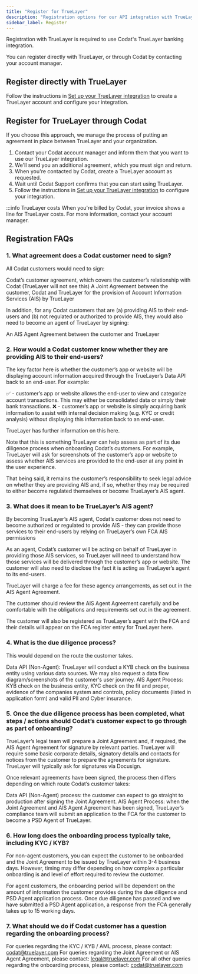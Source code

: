 ```yaml
---
title: "Register for TrueLayer"
description: "Registration options for our API integration with TrueLayer"
sidebar_label: Register
---
```


Registration with TrueLayer is required to use Codat's TrueLayer banking integration.

You can register directly with TrueLayer, or through Codat by contacting your account manager.

## Register directly with TrueLayer

Follow the instructions in [Set up your TrueLayer integration](/integrations/banking/truelayer/set-up-truelayer-2) to create a TrueLayer account and configure your integration.

## Register for TrueLayer through Codat

If you choose this approach, we manage the process of putting an agreement in place between TrueLayer and your organization.

1. Contact your Codat account manager and inform them that you want to use our TrueLayer integration.
2. We'll send you an additional agreement, which you must sign and return.
3. When you're contacted by Codat, create a TrueLayer account as requested.
4. Wait until Codat Support confirms that you can start using TrueLayer.
5. Follow the instructions in [Set up your TrueLayer integration](/integrations/banking/truelayer/set-up-truelayer-2) to configure your integration.

:::info TrueLayer costs
When you're billed by Codat, your invoice shows a line for TrueLayer costs. For more information, contact your account manager.

## Registration FAQs

### 1. What agreement does a Codat customer need to sign?

All Codat customers would need to sign:

Codat’s customer agreement, which covers the customer’s relationship with Codat (TrueLayer will not see this)
A Joint Agreement between the customer, Codat and TrueLayer for the provision of Account Information Services (AIS) by TrueLayer

In addition, for any Codat customers that are (a) providing AIS to their end-users and (b) not regulated or authorized to provide AIS, they would also need to become an agent of TrueLayer by signing:

An AIS Agent Agreement between the customer and TrueLayer

### 2. How would a Codat customer know whether they are providing AIS to their end-users?

The key factor here is whether the customer’s app or website will be displaying account information acquired through the TrueLayer’s Data API back to an end-user. For example:

✅ - customer’s app or website allows the end-user to view and categorize account transactions. This may either be consolidated data or simply their bank transactions.
❌ - customer’s app or website is simply acquiring bank information to assist with internal decision making (e.g. KYC or credit analysis) without displaying this information back to an end-user.

TrueLayer has further information on this here.

Note that this is something TrueLayer can help assess as part of its due diligence process when onboarding Codat’s customers. For example, TrueLayer will ask for screenshots of the customer’s app or website to assess whether AIS services are provided to the end-user at any point in the user experience.

That being said, it remains the customer’s responsibility to seek legal advice on whether they are providing AIS and, if so, whether they may be required to either become regulated themselves or become TrueLayer’s AIS agent.

### 3. What does it mean to be TrueLayer’s AIS agent?

By becoming TrueLayer’s AIS agent, Codat’s customer does not need to become authorized or regulated to provide AIS - they can provide those services to their end-users by relying on TrueLayer’s own FCA AIS permissions

As an agent, Codat’s customer will be acting on behalf of TrueLayer in providing those AIS services, so TrueLayer will need to understand how those services will be delivered through the customer’s app or website. The customer will also need to disclose the fact it is acting as TrueLayer’s agent to its end-users.

TrueLayer will charge a fee for these agency arrangements, as set out in the AIS Agent Agreement.

The customer should review the AIS Agent Agreement carefully and be comfortable with the obligations and requirements set out in the agreement.

The customer will also be registered as TrueLayer’s agent with the FCA and their details will appear on the FCA register entry for TrueLayer here.

### 4. What is the due diligence process?

This would depend on the route the customer takes.

Data API (Non-Agent): TrueLayer will conduct a KYB check on the business entity using various data sources. We may also request a data flow diagram/screenshots of the customer's user journey.
AIS Agent Process: KYB check on the business entity, KYC check on the fit and proper, evidence of the companies system and controls, policy documents (listed in application form) and valid PII and Cyber insurance.
### 5. Once the due diligence process has been completed, what steps / actions should Codat’s customer expect to go through as part of onboarding?

TrueLayer’s legal team will prepare a Joint Agreement and, if required, the AIS Agent Agreement for signature by relevant parties. TrueLayer will require some basic corporate details, signatory details and contacts for notices from the customer to prepare the agreements for signature. TrueLayer will typically ask for signatures via Docusign.

Once relevant agreements have been signed, the process then differs depending on which route Codat’s customer takes:

Data API (Non-Agent) process: the customer can expect to go straight to production after signing the Joint Agreement.
AIS Agent Process: when the Joint Agreement and AIS Agent Agreement has been signed, TrueLayer’s compliance team will submit an application to the FCA for the customer to become a PSD Agent of TrueLayer.

### 6. How long does the onboarding process typically take, including KYC / KYB?

For non-agent customers, you can expect the customer to be onboarded and the Joint Agreement to be issued by TrueLayer within 3-4 business days. However, timing may differ depending on how complex a particular onboarding is and level of effort required to review the customer.

For agent customers, the onboarding period will be dependent on the amount of information the customer provides during the due diligence and PSD Agent application process. Once due diligence has passed and we have submitted a PSD Agent application, a response from the FCA generally takes up to 15 working days.

### 7. What should we do if Codat customer has a question regarding the onboarding process?

For queries regarding the KYC / KYB / AML process, please contact: codat@truelayer.com
For queries regarding the Joint Agreement or AIS Agent Agreement, please contact: legal@truelayer.com
For all other queries regarding the onboarding process, please contact: codat@truelayer.com